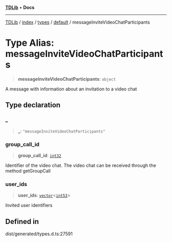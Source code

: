 [**TDLib**](../../../../../../README.md) • **Docs**

***

[TDLib](../../../../../../modules.md) / [index](../../../../../README.md) / [types](../../../README.md) / [default](../README.md) / messageInviteVideoChatParticipants

# Type Alias: messageInviteVideoChatParticipants

> **messageInviteVideoChatParticipants**: `object`

A message with information about an invitation to a video chat

## Type declaration

### \_

> **\_**: `"messageInviteVideoChatParticipants"`

### group\_call\_id

> **group\_call\_id**: [`int32`](int32.md)

Identifier of the video chat. The video chat can be received through the method getGroupCall

### user\_ids

> **user\_ids**: [`vector`](vector.md)\<[`int53`](int53.md)\>

Invited user identifiers

## Defined in

dist/generated/types.d.ts:27591
